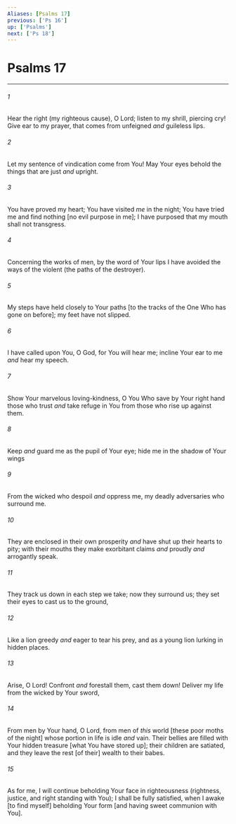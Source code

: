 ```yaml
---
Aliases: [Psalms 17]
previous: ['Ps 16']
up: ['Psalms']
next: ['Ps 18']
---
```

# Psalms 17

***














###### 1 






Hear the right (my righteous cause), O Lord; listen to my shrill, piercing cry! Give ear to my prayer, that comes from unfeigned _and_ guileless lips. 













###### 2 






Let my sentence of vindication come from You! May Your eyes behold the things that are just _and_ upright. 













###### 3 






You have proved my heart; You have visited _me_ in the night; You have tried me and find nothing [no evil purpose in me]; I have purposed that my mouth shall not transgress. 













###### 4 






Concerning the works of men, by the word of Your lips I have avoided the ways of the violent (the paths of the destroyer). 













###### 5 






My steps have held closely to Your paths [to the tracks of the One Who has gone on before]; my feet have not slipped. 













###### 6 






I have called upon You, O God, for You will hear me; incline Your ear to me _and_ hear my speech. 













###### 7 






Show Your marvelous loving-kindness, O You Who save by Your right hand those who trust _and_ take refuge in You from those who rise up against them. 













###### 8 






Keep _and_ guard me as the pupil of Your eye; hide me in the shadow of Your wings 













###### 9 






From the wicked who despoil _and_ oppress me, my deadly adversaries who surround me. 













###### 10 






They are enclosed in their own prosperity _and_ have shut up their hearts to pity; with their mouths they make exorbitant claims _and_ proudly _and_ arrogantly speak. 













###### 11 






They track us down in each step we take; now they surround us; they set their eyes to cast us to the ground, 













###### 12 






Like a lion greedy _and_ eager to tear his prey, and as a young lion lurking in hidden places. 













###### 13 






Arise, O Lord! Confront _and_ forestall them, cast them down! Deliver my life from the wicked by Your sword, 













###### 14 






From men by Your hand, O Lord, from men of _this_ world [these poor moths of the night] whose portion in life is idle _and_ vain. Their bellies are filled with Your hidden treasure [what You have stored up]; their children are satiated, and they leave the rest [of their] wealth to their babes. 













###### 15 






As for me, I will continue beholding Your face in righteousness (rightness, justice, and right standing with You); I shall be fully satisfied, when I awake [to find myself] beholding Your form [and having sweet communion with You].
